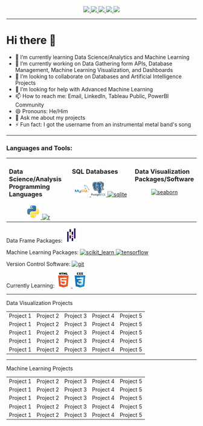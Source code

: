 <div align="center">
  
  </a>  
  <a href="https://linkedin.com/in/lance-randall-gamier" target="_blank">
  <img src=https://img.shields.io/badge/LinkedIn-0077B5?style=for-the-badge&logo=linkedin&logoColor=white/>
  </a>
  
  </a>  
  <a href="https://www.kaggle.com/lancerandallgamier" target="_blank">
  <img src=https://img.shields.io/badge/Kaggle-20BEFF?style=for-the-badge&logo=Kaggle&logoColor=white/>
  </a>
  
  </a>  
  <a href="https://public.tableau.com/app/profile/lance.gamier" target="_blank">
  <img src=https://img.shields.io/badge/Tableau-E97627?style=for-the-badge&logo=Tableau&logoColor=white/>
  </a>
  
  </a>  
  <a href="https://community.powerbi.com/t5/forums/recentpostspage/post-type/message/category-id/PBI_Comm_Galleries/user-id/488108" target="_blank">
  <img src=https://img.shields.io/badge/PowerBI-F2C811?style=for-the-badge&logo=Power%20BI&logoColor=white/>
  </a>
  
  </a>  
  <a href="https://medium.com/@lance_gamier" target="_blank">
  <img src=https://img.shields.io/badge/Medium-12100E?style=for-the-badge&logo=medium&logoColor=white/>
  </a>

</div> 

---

# Hi there 👋

- 🌱 I’m currently learning Data Science/Analytics and Machine Learning
- 🔭 I’m currently working on Data Gathering form APIs, Database Management, Machine Learning Visualization, and Dashboards
- 👯 I’m looking to collaborate on Databases and Artificial Intelligence Projects
- 🤔 I’m looking for help with Advanced Machine Learning
- 📫 How to reach me: Email, LinkedIn, Tableau Public, PowerBI Community
- 😄 Pronouns: He/Him
- 💬 Ask me about my projects
- ⚡ Fun fact: I got the username from an instrumental metal band's song

---

<h3 align="left">Languages and Tools:</h3>
<p align="left"> </p>

<table>
  
  <tr>
    
  <td valign="top" width="33%">

  ### Data Science/Analysis Programming Languages  
  <div align="center">  
    <a href="https://www.python.org" target="_blank" rel="noreferrer"> <img src="https://raw.githubusercontent.com/devicons/devicon/master/icons/python/python-original.svg" alt="python" width="40" height="40"/> </a>
    <a href="https://www.r-project.org" target="_blank" rel="noreferrer"> <img src="https://www.r-project.org/logo/Rlogo.svg" alt="r" width="40" height="40"/> </a>
  </div>

  </td><td valign="top" width="33%">


  ### SQL Databases
  <div align="center">  
   <a href="https://www.mysql.com/" target="_blank" rel="noreferrer"> <img src="https://raw.githubusercontent.com/devicons/devicon/master/icons/mysql/mysql-original-wordmark.svg" alt="mysql" width="40" height="40"/> </a>
    <a href="https://www.postgresql.org" target="_blank" rel="noreferrer"> <img src="https://raw.githubusercontent.com/devicons/devicon/master/icons/postgresql/postgresql-original-wordmark.svg" alt="postgresql" width="40" height="40"/> </a>
    <a href="https://www.sqlite.org/" target="_blank" rel="noreferrer"> <img src="https://www.vectorlogo.zone/logos/sqlite/sqlite-icon.svg" alt="sqlite" width="40" height="40"/> </a>
  </div>

  </td><td valign="top" width="33%">

  ### Data Visualization Packages/Software  
  <div align="center">  
   <a href="https://seaborn.pydata.org/" target="_blank" rel="noreferrer"> <img src="https://seaborn.pydata.org/_images/logo-mark-lightbg.svg" alt="seaborn" width="40" height="40"/> </a>
  </div>
  </td>
    
  </tr>
  
</table>  

Data Frame Packages:
<a href="https://pandas.pydata.org/" target="_blank" rel="noreferrer"> <img src="https://raw.githubusercontent.com/devicons/devicon/2ae2a900d2f041da66e950e4d48052658d850630/icons/pandas/pandas-original.svg" alt="pandas" width="40" height="40"/> </a>

Machine Learning Packages:
<a href="https://scikit-learn.org/" target="_blank" rel="noreferrer"> <img src="https://upload.wikimedia.org/wikipedia/commons/0/05/Scikit_learn_logo_small.svg" alt="scikit_learn" width="40" height="40"/> </a> <a href="https://www.tensorflow.org" target="_blank" rel="noreferrer"> <img src="https://www.vectorlogo.zone/logos/tensorflow/tensorflow-icon.svg" alt="tensorflow" width="40" height="40"/> </a>

Version Control Software:
<a href="https://git-scm.com/" target="_blank" rel="noreferrer"> <img src="https://www.vectorlogo.zone/logos/git-scm/git-scm-icon.svg" alt="git" width="40" height="40"/> </a>

Currently Learning:
<a href="https://www.w3.org/html/" target="_blank" rel="noreferrer"> <img src="https://raw.githubusercontent.com/devicons/devicon/master/icons/html5/html5-original-wordmark.svg" alt="html5" width="40" height="40"/> </a> <a href="https://www.w3schools.com/css/" target="_blank" rel="noreferrer"> <img src="https://raw.githubusercontent.com/devicons/devicon/master/icons/css3/css3-original-wordmark.svg" alt="css3" width="40" height="40"/> </a>

---

Data Visualization Projects

<table>
  
  <tr>
    <td valign="top" width="20%">Project 1</td>
    <td valign="top" width="20%">Project 2</td>
    <td valign="top" width="20%">Project 3</td>
    <td valign="top" width="20%">Project 4</td>
    <td valign="top" width="20%">Project 5</td>
  </tr>
  
  <tr>
    <td valign="top" width="20%">Project 1</td>
    <td valign="top" width="20%">Project 2</td>
    <td valign="top" width="20%">Project 3</td>
    <td valign="top" width="20%">Project 4</td>
    <td valign="top" width="20%">Project 5</td>
  </tr>
  
  <tr>
    <td valign="top" width="20%">Project 1</td>
    <td valign="top" width="20%">Project 2</td>
    <td valign="top" width="20%">Project 3</td>
    <td valign="top" width="20%">Project 4</td>
    <td valign="top" width="20%">Project 5</td>
  </tr>
  
  <tr>
    <td valign="top" width="20%">Project 1</td>
    <td valign="top" width="20%">Project 2</td>
    <td valign="top" width="20%">Project 3</td>
    <td valign="top" width="20%">Project 4</td>
    <td valign="top" width="20%">Project 5</td>
  </tr>
  
  <tr>
    <td valign="top" width="20%">Project 1</td>
    <td valign="top" width="20%">Project 2</td>
    <td valign="top" width="20%">Project 3</td>
    <td valign="top" width="20%">Project 4</td>
    <td valign="top" width="20%">Project 5</td>
  </tr>
  
</table>

---

Machine Learning Projects
  
<table>
  
  <tr>
    <td valign="top" width="20%">Project 1</td>
    <td valign="top" width="20%">Project 2</td>
    <td valign="top" width="20%">Project 3</td>
    <td valign="top" width="20%">Project 4</td>
    <td valign="top" width="20%">Project 5</td>
  </tr>
  
  <tr>
    <td valign="top" width="20%">Project 1</td>
    <td valign="top" width="20%">Project 2</td>
    <td valign="top" width="20%">Project 3</td>
    <td valign="top" width="20%">Project 4</td>
    <td valign="top" width="20%">Project 5</td>
  </tr>
  
  <tr>
    <td valign="top" width="20%">Project 1</td>
    <td valign="top" width="20%">Project 2</td>
    <td valign="top" width="20%">Project 3</td>
    <td valign="top" width="20%">Project 4</td>
    <td valign="top" width="20%">Project 5</td>
  </tr>
  
  <tr>
    <td valign="top" width="20%">Project 1</td>
    <td valign="top" width="20%">Project 2</td>
    <td valign="top" width="20%">Project 3</td>
    <td valign="top" width="20%">Project 4</td>
    <td valign="top" width="20%">Project 5</td>
  </tr>
  
  <tr>
    <td valign="top" width="20%">Project 1</td>
    <td valign="top" width="20%">Project 2</td>
    <td valign="top" width="20%">Project 3</td>
    <td valign="top" width="20%">Project 4</td>
    <td valign="top" width="20%">Project 5</td>
  </tr>
  
</table>
